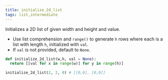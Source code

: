 ```yaml
---
title: initialize_2d_list
tags: list,intermediate
---
```


Initializes a 2D list of given width and height and value.

- Use list comprehension and `range()` to generate `h` rows where each is a list with length `h`, initialized with `val`.
- If `val` is not provided, default to `None`.

```py
def initialize_2d_list(w,h, val = None):
  return [[val for x in range(w)] for y in range(h)]
```

```py
initialize_2d_list(2, 2, 0) # [[0,0], [0,0]]
```
